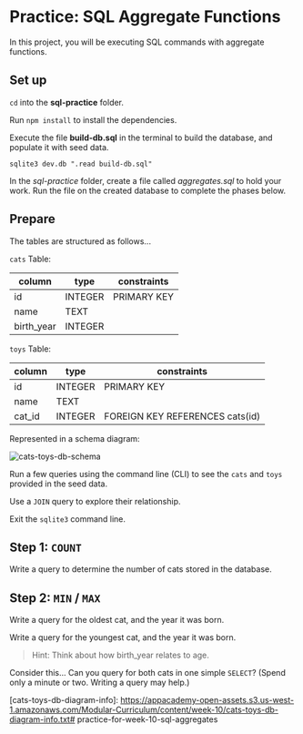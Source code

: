 # Practice: SQL Aggregate Functions

In this project, you will be executing SQL commands with aggregate functions.

## Set up

`cd` into the __sql-practice__ folder.

Run `npm install` to install the dependencies.

Execute the file __build-db.sql__ in the terminal to build the database,
and populate it with seed data.

```shell
sqlite3 dev.db ".read build-db.sql"
```

In the _sql-practice_ folder, create a file called _aggregates.sql_ to hold your
work. Run the file on the created database to complete the phases below.

## Prepare

The tables are structured as follows...

`cats` Table:

| column     | type    | constraints |
| ---------- | ------- | ----------- |
| id         | INTEGER | PRIMARY KEY |
| name       | TEXT    |             |
| birth_year | INTEGER |             |

`toys` Table:

| column | type    | constraints                     |
| ------ | ------- | ------------------------------- |
| id     | INTEGER | PRIMARY KEY                     |
| name   | TEXT    |                                 |
| cat_id | INTEGER | FOREIGN KEY REFERENCES cats(id) |

Represented in a schema diagram:

![cats-toys-db-schema]

Run a few queries using the command line (CLI) to see the `cats` and `toys`
provided in the seed data.

Use a `JOIN` query to explore their relationship.

Exit the `sqlite3` command line.

## Step 1: `COUNT`

Write a query to determine the number of cats stored in the database.

## Step 2: `MIN` / `MAX`

Write a query for the oldest cat, and the year it was born.

Write a query for the youngest cat, and the year it was born.

> Hint: Think about how birth_year relates to age.

Consider this... Can you query for both cats in one simple `SELECT`? (Spend only
a minute or two. Writing a query may help.)


[cats-toys-db-schema]: https://appacademy-open-assets.s3.us-west-1.amazonaws.com/Modular-Curriculum/content/week-10/cats-toys-db-schema.png
[cats-toys-db-diagram-info]: https://appacademy-open-assets.s3.us-west-1.amazonaws.com/Modular-Curriculum/content/week-10/cats-toys-db-diagram-info.txt# practice-for-week-10-sql-aggregates
